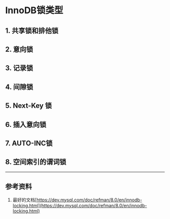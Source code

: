 # InnoDB锁类型
## 1. 共享锁和排他锁
## 2. 意向锁
## 3. 记录锁
## 4. 间隙锁
## 5. Next-Key 锁
## 6. 插入意向锁
## 7. AUTO-INC锁
## 8. 空间索引的谓词锁

---
## 参考资料
1. 最好的文档[https://dev.mysql.com/doc/refman/8.0/en/innodb-locking.html](https://dev.mysql.com/doc/refman/8.0/en/innodb-locking.html)